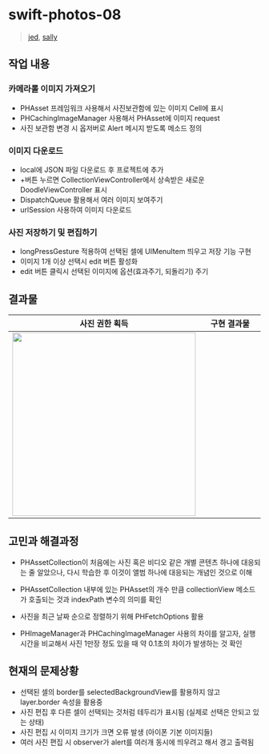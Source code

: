# swift-photos-08
> [jed](https://github.com/junu0516), [sally](https://github.com/sally4405)


## 작업 내용

### 카메라롤 이미지 가져오기
- PHAsset 프레임워크 사용해서 사진보관함에 있는 이미지 Cell에 표시
- PHCachingImageManager 사용해서 PHAsset에 이미지 request
- 사진 보관함 변경 시 옵저버로 Alert 메시지 받도록 메소드 정의

### 이미지 다운로드
- local에 JSON 파일 다운로드 후 프로젝트에 추가
- +버튼 누르면 CollectionViewController에서 상속받은 새로운 DoodleViewController 표시
- DispatchQueue 활용해서 여러 이미지 보여주기
- urlSession 사용하여 이미지 다운로드

### 사진 저장하기 및 편집하기
- longPressGesture 적용하여 선택된 셀에 UIMenuItem 띄우고 저장 기능 구현
- 이미지 1개 이상 선택시 edit 버튼 활성화
- edit 버튼 클릭시 선택된 이미지에 옵션(효과주기, 되돌리기) 주기


## 결과물

|사진 권한 획득|구현 결과물|
|---|---|
|<img width="366" src="https://user-images.githubusercontent.com/45891045/159650147-31e1566e-408e-42b5-bd55-7a690cc8d6db.gif">|<img width="360" scr="https://user-images.githubusercontent.com/45891045/161375746-009427b7-9105-498f-9d33-23bdf065797b.gif">|


## 고민과 해결과정

- PHAssetCollection이 처음에는 사진 혹은 비디오 같은 개별 콘텐츠 하나에 대응되는 줄 알았으나, 다시 학습한 후 이것이 앨범 하나에 대응되는 개념인 것으로 이해
- PHAssetCollection 내부에 있는 PHAsset의 개수 만큼 collectionView 메소드가 호출되는 것과 indexPath 변수의 의미를 확인

- 사진을 최근 날짜 순으로 정렬하기 위해 PHFetchOptions 활용
- PHImageManager과 PHCachingImageManager 사용의 차이를 알고자, 실행시간을 비교해서 사진 1만장 정도 있을 때 약 0.1초의 차이가 발생하는 것 확인


## 현재의 문제상황

- 선택된 셀의 border를 selectedBackgroundView를 활용하지 않고 layer.border 속성을 활용중
- 사진 편집 후 다른 셀이 선택되는 것처럼 테두리가 표시됨 (실제로 선택은 안되고 있는 상태)
- 사진 편집 시 이미지 크기가 크면 오류 발생 (아이폰 기본 이미지들)
- 여러 사진 편집 시 observer가 alert를 여러개 동시에 띄우려고 해서 경고 출력됨
